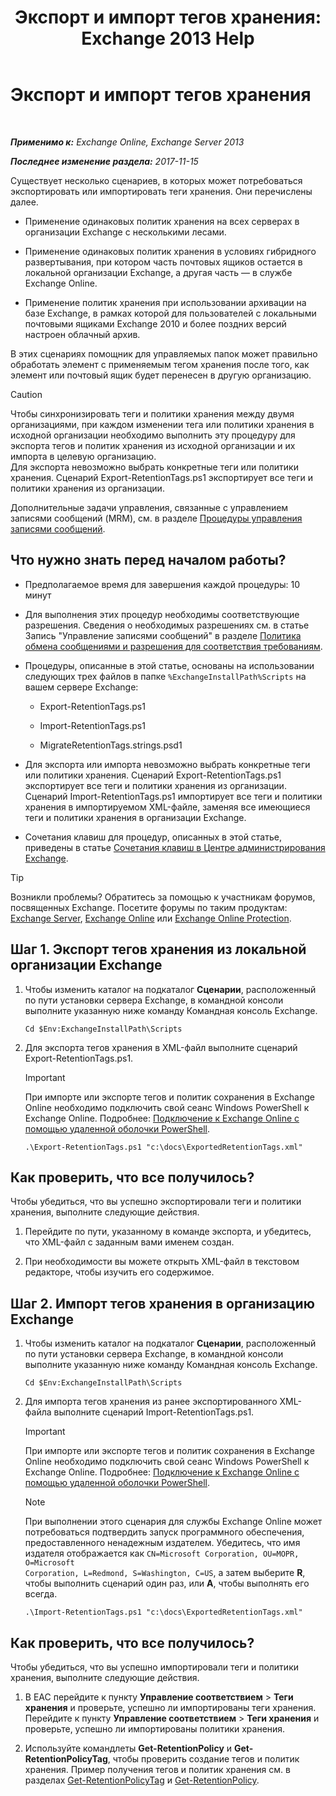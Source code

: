 ﻿---
title: 'Экспорт и импорт тегов хранения: Exchange 2013 Help'
TOCTitle: Экспорт и импорт тегов хранения
ms:assetid: 18405ea2-7ccc-475e-bd84-8b040e17bf44
ms:mtpsurl: https://technet.microsoft.com/ru-ru/library/JJ907307(v=EXCHG.150)
ms:contentKeyID: 51408006
ms.date: 04/30/2018
mtps_version: v=EXCHG.150
ms.translationtype: HT
---

# Экспорт и импорт тегов хранения

 

_**Применимо к:** Exchange Online, Exchange Server 2013_

_**Последнее изменение раздела:** 2017-11-15_

Существует несколько сценариев, в которых может потребоваться экспортировать или импортировать теги хранения. Они перечислены далее.

  - Применение одинаковых политик хранения на всех серверах в организации Exchange с несколькими лесами.

  - Применение одинаковых политик хранения в условиях гибридного развертывания, при котором часть почтовых ящиков остается в локальной организации Exchange, а другая часть — в службе Exchange Online.

  - Применение политик хранения при использовании архивации на базе Exchange, в рамках которой для пользователей с локальными почтовыми ящиками Exchange 2010 и более поздних версий настроен облачный архив.

В этих сценариях помощник для управляемых папок может правильно обработать элемент с применяемым тегом хранения после того, как элемент или почтовый ящик будет перенесен в другую организацию.

> [!CAUTION]  
> Чтобы синхронизировать теги и политики хранения между двумя организациями, при каждом изменении тега или политики хранения в исходной организации необходимо выполнить эту процедуру для экспорта тегов и политик хранения из исходной организации и их импорта в целевую организацию.<br />
Для экспорта невозможно выбрать конкретные теги или политики хранения. Сценарий Export-RetentionTags.ps1 экспортирует все теги и политики хранения из организации.


Дополнительные задачи управления, связанные с управлением записями сообщений (MRM), см. в разделе [Процедуры управления записями сообщений](messaging-records-management-procedures-exchange-2013-help.md).

## Что нужно знать перед началом работы?

  - Предполагаемое время для завершения каждой процедуры: 10 минут

  - Для выполнения этих процедур необходимы соответствующие разрешения. Сведения о необходимых разрешениях см. в статье Запись "Управление записями сообщений" в разделе [Политика обмена сообщениями и разрешения для соответствия требованиям](messaging-policy-and-compliance-permissions-exchange-2013-help.md).

  - Процедуры, описанные в этой статье, основаны на использовании следующих трех файлов в папке `%ExchangeInstallPath%Scripts` на вашем сервере Exchange:
    
      - Export-RetentionTags.ps1
    
      - Import-RetentionTags.ps1
    
      - MigrateRetentionTags.strings.psd1

  - Для экспорта или импорта невозможно выбрать конкретные теги или политики хранения. Сценарий Export-RetentionTags.ps1 экспортирует все теги и политики хранения из организации. Сценарий Import-RetentionTags.ps1 импортирует все теги и политики хранения в импортируемом XML-файле, заменяя все имеющиеся теги и политики хранения в организации Exchange.

  - Сочетания клавиш для процедур, описанных в этой статье, приведены в статье [Сочетания клавиш в Центре администрирования Exchange](keyboard-shortcuts-in-the-exchange-admin-center-exchange-online-protection-help.md).

> [!TIP]  
> Возникли проблемы? Обратитесь за помощью к участникам форумов, посвященных Exchange. Посетите форумы по таким продуктам: <a href="https://go.microsoft.com/fwlink/p/?linkid=60612">Exchange Server</a>, <a href="https://go.microsoft.com/fwlink/p/?linkid=267542">Exchange Online</a> или <a href="https://go.microsoft.com/fwlink/p/?linkid=285351">Exchange Online Protection</a>.


## Шаг 1. Экспорт тегов хранения из локальной организации Exchange

1.  Чтобы изменить каталог на подкаталог **Сценарии**, расположенный по пути установки сервера Exchange, в командной консоли выполните указанную ниже команду Командная консоль Exchange.
    
        Cd $Env:ExchangeInstallPath\Scripts

2.  Для экспорта тегов хранения в XML-файл выполните сценарий Export-RetentionTags.ps1.
    
    > [!IMPORTANT]  
    > При импорте или экспорте тегов и политик сохранения в Exchange Online необходимо подключить свой сеанс Windows PowerShell к Exchange Online. Подробнее: <a href="https://technet.microsoft.com/ru-ru/library/jj984289(v=exchg.150)">Подключение к Exchange Online с помощью удаленной оболочки PowerShell</a>.
    
        .\Export-RetentionTags.ps1 "c:\docs\ExportedRetentionTags.xml"

## Как проверить, что все получилось?

Чтобы убедиться, что вы успешно экспортировали теги и политики хранения, выполните следующие действия.

1.  Перейдите по пути, указанному в команде экспорта, и убедитесь, что XML-файл с заданным вами именем создан.

2.  При необходимости вы можете открыть XML-файл в текстовом редакторе, чтобы изучить его содержимое.

## Шаг 2. Импорт тегов хранения в организацию Exchange

1.  Чтобы изменить каталог на подкаталог **Сценарии**, расположенный по пути установки сервера Exchange, в командной консоли выполните указанную ниже команду Командная консоль Exchange.
    
        Cd $Env:ExchangeInstallPath\Scripts

2.  Для импорта тегов хранения из ранее экспортированного XML-файла выполните сценарий Import-RetentionTags.ps1.
    
    > [!IMPORTANT]  
    > При импорте или экспорте тегов и политик сохранения в Exchange Online необходимо подключить свой сеанс Windows PowerShell к Exchange Online. Подробнее: <a href="https://technet.microsoft.com/ru-ru/library/jj984289(v=exchg.150)">Подключение к Exchange Online с помощью удаленной оболочки PowerShell</a>.
    
    > [!NOTE]  
    > При выполнении этого сценария для службы Exchange Online может потребоваться подтвердить запуск программного обеспечения, предоставленного ненадежным издателем. Убедитесь, что имя издателя отображается как <code>CN=Microsoft Corporation, OU=MOPR, O=Microsoft Corporation, L=Redmond, S=Washington, C=US</code>, а затем выберите <strong>R</strong>, чтобы выполнить сценарий один раз, или <strong>A</strong>, чтобы выполнять его всегда.
    
        .\Import-RetentionTags.ps1 "c:\docs\ExportedRetentionTags.xml"

## Как проверить, что все получилось?

Чтобы убедиться, что вы успешно импортировали теги и политики хранения, выполните следующие действия.

1.  В EAC перейдите к пункту **Управление соответствием** \> **Теги хранения** и проверьте, успешно ли импортированы теги хранения. Перейдите к пункту **Управление соответствием** \> **Теги хранения** и проверьте, успешно ли импортированы политики хранения.

2.  Используйте командлеты **Get-RetentionPolicy** и **Get-RetentionPolicyTag**, чтобы проверить создание тегов и политик хранения. Пример получения тегов и политик хранения см. в разделах [Get-RetentionPolicyTag](https://technet.microsoft.com/ru-ru/library/dd298009\(v=exchg.150\)) и [Get-RetentionPolicy](https://technet.microsoft.com/ru-ru/library/dd298086\(v=exchg.150\)).

